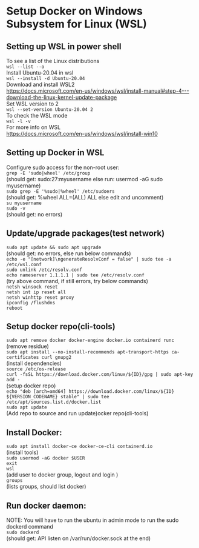 # Setup Docker on Windows Subsystem for Linux (WSL)
## Setting up WSL in power shell
To see a list of the Linux distributions <br>
`wsl --list --o`<br>
Install Ubuntu-20.04 in wsl <br>
`wsl --install -d Ubuntu-20.04` <br>
Download and install WSL2<br>
https://docs.microsoft.com/en-us/windows/wsl/install-manual#step-4---download-the-linux-kernel-update-package<br>
Set WSL version to 2 <br>
`wsl --set-version Ubuntu-20.04 2` <br>
To check the WSL mode <br>
`wsl -l -v`<br>
For more info on WSL<br>
https://docs.microsoft.com/en-us/windows/wsl/install-win10<br>

## Setting up Docker in WSL
Configure sudo access for the non-root user:<br>
`grep -E 'sudo|wheel' /etc/group`<br>
(should get: sudo:27:myusername else run: usermod -aG sudo myusername)<br>
`sudo grep -E '%sudo|%wheel' /etc/sudoers`<br>
(should get: %wheel ALL=(ALL) ALL else edit and uncomment)<br>
`su myusername`<br>
`sudo -v`<br>
(should get: no errors)<br>

## Update/upgrade packages(test network)
`sudo apt update && sudo apt upgrade`<br>
(should get: no errors, else run below commands)<br>
`echo -e "[network]\ngenerateResolvConf = false" | sudo tee -a /etc/wsl.conf`<br>
`sudo unlink /etc/resolv.conf`<br>
`echo nameserver 1.1.1.1 | sudo tee /etc/resolv.conf`<br>
(try above command, if still errors, try below commands)<br>
`netsh winsock reset`<br>
`netsh int ip reset all`<br>
`netsh winhttp reset proxy`<br>
`ipconfig /flushdns`<br>
`reboot`<br>

## Setup docker repo(cli-tools)
`sudo apt remove docker docker-engine docker.io containerd runc`<br>
(remove residue)<br>
`sudo apt install --no-install-recommends apt-transport-https ca-certificates curl gnupg2`<br>
(install dependencies)<br>
`source /etc/os-release`<br>
`curl -fsSL https://download.docker.com/linux/${ID}/gpg | sudo apt-key add -`<br>
(setup docker repo)<br>
`echo "deb [arch=amd64] https://download.docker.com/linux/${ID} ${VERSION_CODENAME} stable" | sudo tee /etc/apt/sources.list.d/docker.list`<br>
`sudo apt update`<br>
(Add repo to source and run update)ocker repo(cli-tools)<br>

##  Install Docker:
`sudo apt install docker-ce docker-ce-cli containerd.io`<br>
(install tools)<br>
`sudo usermod -aG docker $USER`<br>
`exit`<br>
`wsl`<br>
(add user to docker group, logout and login )<br>
`groups`<br>
(lists groups, should list docker)<br>

## Run docker daemon:
NOTE: You will have to run the ubuntu in admin mode to run the sudo dockerd command<br>
`sudo dockerd`<br>
(should get: API listen on /var/run/docker.sock at the end)<br>




